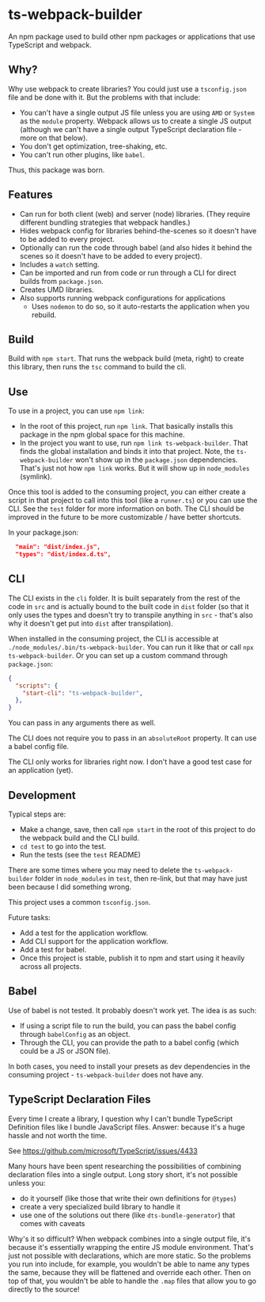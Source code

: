 # ts-webpack-builder

An npm package used to build other npm packages or applications that use TypeScript and webpack. 

## Why?

Why use webpack to create libraries? You could just use a `tsconfig.json` file and be done with it. But the problems with that include:
- You can't have a single output JS file unless you are using `AMD` or `System` as the `module` property. Webpack allows us to create a single JS output (although we can't have a single output TypeScript declaration file - more on that below).
- You don't get optimization, tree-shaking, etc.
- You can't run other plugins, like `babel`.

Thus, this package was born.

## Features

- Can run for both client (web) and server (node) libraries. (They require different bundling strategies that webpack handles.)
- Hides webpack config for libraries behind-the-scenes so it doesn't have to be added to every project.
- Optionally can run the code through babel (and also hides it behind the scenes so it doesn't have to be added to every project).
- Includes a `watch` setting.
- Can be imported and run from code or run through a CLI for direct builds from `package.json`.
- Creates UMD libraries.
- Also supports running webpack configurations for applications 
  - Uses `nodemon` to do so, so it auto-restarts the application when you rebuild.

## Build

Build with `npm start`. That runs the webpack build (meta, right) to create this library, then runs the `tsc` command to build the cli.

## Use

To use in a project, you can use `npm link`:
- In the root of this project, run `npm link`. That basically installs this package in the npm global space for this machine.
- In the project you want to use, run `npm link ts-webpack-builder`. That finds the global installation and binds it into that project. 
Note, the `ts-webpack-builder` won't show up in the `package.json` dependencies. That's just not how `npm link` works. But it will show up in `node_modules` (symlink).

Once this tool is added to the consuming project, you can either create a script in that project to call into this tool (like a `runner.ts`) or you can use the CLI.
See the `test` folder for more information on both. The CLI should be improved in the future to be more customizable / have better shortcuts.

In your package.json:
```json
  "main": "dist/index.js",
  "types": "dist/index.d.ts",
```

## CLI

The CLI exists in the `cli` folder. It is built separately from the rest of the code in `src` and is actually bound to the built code in `dist` folder (so that it only uses the types and doesn't try to transpile anything in `src` - that's also why it doesn't get put into `dist` after transpilation).

When installed in the consuming project, the CLI is accessible at `./node_modules/.bin/ts-webpack-builder`. You can run it like that or call `npx ts-webpack-builder`. Or you can set up a custom command through `package.json`:

```json
{
  "scripts": {
    "start-cli": "ts-webpack-builder",
  },
}
```
You can pass in any arguments there as well.

The CLI does not require you to pass in an `absoluteRoot` property. It can use a babel config file.

The CLI only works for libraries right now. I don't have a good test case for an application (yet).

## Development

Typical steps are:
- Make a change, save, then call `npm start` in the root of this project to do the webpack build and the CLI build.
- `cd test` to go into the test.
- Run the tests (see the `test` README)

There are some times where you may need to delete the `ts-webpack-builder` folder in `node_modules` in `test`, then re-link, but that may have just been because I did something wrong.

This project uses a common `tsconfig.json`. 

Future tasks:
- Add a test for the application workflow.
- Add CLI support for the application workflow.
- Add a test for babel.
- Once this project is stable, publish it to npm and start using it heavily across all projects.

## Babel

Use of babel is not tested. It probably doesn't work yet. The idea is as such:

- If using a script file to run the build, you can pass the babel config through `babelConfig` as an object.
- Through the CLI, you can provide the path to a babel config (which could be a JS or JSON file).

In both cases, you need to install your presets as dev dependencies in the consuming project - `ts-webpack-builder` does not have any.

## TypeScript Declaration Files

Every time I create a library, I question why I can't bundle TypeScript Definition files like I bundle JavaScript files. Answer: because it's a huge hassle and not worth the time.

See https://github.com/microsoft/TypeScript/issues/4433

Many hours have been spent researching the possibilities of combining declaration files into a single output. Long story short, it's not possible unless you:
- do it yourself (like those that write their own definitions for `@types`)
- create a very specialized build library to handle it
- use one of the solutions out there (like `dts-bundle-generator`) that comes with caveats

Why's it so difficult? When webpack combines into a single output file, it's because it's essentially wrapping the entire JS module environment. That's just not possible with declarations, which are more static. So the problems you run into include, for example, you wouldn't be able to name any types the same, because they will be flattened and override each other. Then on top of that, you wouldn't be able to handle the `.map` files that allow you to go directly to the source!
